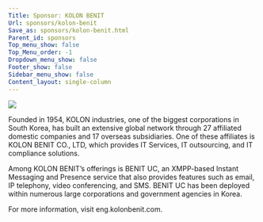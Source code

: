 ```yaml
---
Title: Sponsor: KOLON BENIT
Url: sponsors/kolon-benit
Save_as: sponsors/kolon-benit.html
Parent_id: sponsors
Top_menu_show: false
Top_Menu_order: -1
Dropdown_menu_show: false
Footer_show: false
Sidebar_menu_show: false
Content_layout: single-column
---
```


![](/images/logos/kolon-benit.png)

Founded in 1954, KOLON industries, one of the biggest corporations in South Korea, has built an extensive global network through 27 affiliated domestic companies and 17 overseas subsidiaries. One of these affiliates is KOLON BENIT CO., LTD, which provides IT Services, IT outsourcing, and IT compliance solutions.

Among KOLON BENIT’s offerings is BENIT UC, an XMPP-based Instant Messaging and Presence service that also provides features such as email, IP telephony, video conferencing, and SMS. BENIT UC has been deployed within numerous large corporations and government agencies in Korea.

For more information, visit eng.kolonbenit.com.
